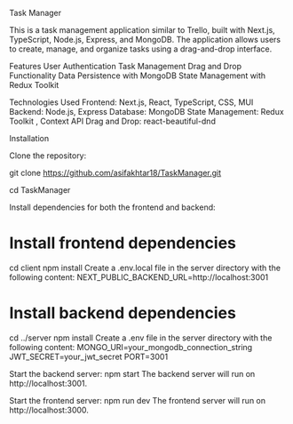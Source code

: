 Task Manager

This is a task management application similar to Trello, built with Next.js, TypeScript, Node.js, Express, and MongoDB. The application allows users to create, manage, and organize tasks using a drag-and-drop interface.

Features
User Authentication
Task Management
Drag and Drop Functionality
Data Persistence with MongoDB
State Management with Redux Toolkit

Technologies Used
Frontend: Next.js, React, TypeScript, CSS, MUI
Backend: Node.js, Express
Database: MongoDB
State Management: Redux Toolkit , Context API
Drag and Drop: react-beautiful-dnd

Installation

Clone the repository:

git clone https://github.com/asifakhtar18/TaskManager.git

cd TaskManager

Install dependencies for both the frontend and backend:

# Install frontend dependencies
cd client
npm install
Create a .env.local file in the server directory with the following content:
NEXT_PUBLIC_BACKEND_URL=http://localhost:3001


# Install backend dependencies
cd ../server
npm install
Create a .env file in the server directory with the following content:
MONGO_URI=your_mongodb_connection_string
JWT_SECRET=your_jwt_secret
PORT=3001


Start the backend server:
npm start
The backend server will run on http://localhost:3001.


Start the frontend server:
npm run dev
The frontend server will run on http://localhost:3000.

